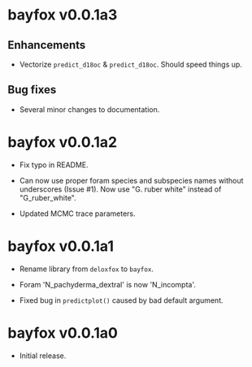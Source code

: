 # bayfox v0.0.1a3

## Enhancements

* Vectorize `predict_d18oc` & `predict_d18oc`. Should speed things up.

## Bug fixes

* Several minor changes to documentation.


# bayfox v0.0.1a2

* Fix typo in README.

* Can now use proper foram species and subspecies names without underscores 
    (Issue #1). Now use "G. ruber white" instead of "G_ruber_white".

* Updated MCMC trace parameters.


# bayfox v0.0.1a1

* Rename library from `deloxfox` to `bayfox`.

* Foram 'N_pachyderma_dextral' is now 'N_incompta'.

* Fixed bug in `predictplot()` caused by bad default argument.


# bayfox v0.0.1a0

* Initial release.
